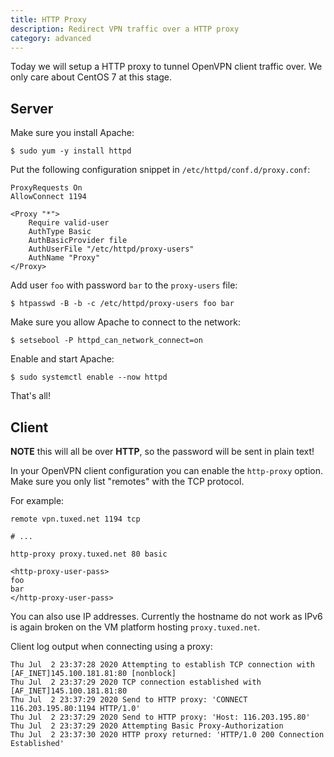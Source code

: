 ```yaml
---
title: HTTP Proxy
description: Redirect VPN traffic over a HTTP proxy
category: advanced
---
```


Today we will setup a HTTP proxy to tunnel OpenVPN client traffic over. We only
care about CentOS 7 at this stage.

## Server

Make sure you install Apache:

    $ sudo yum -y install httpd

Put the following configuration snippet in `/etc/httpd/conf.d/proxy.conf`:

    ProxyRequests On
    AllowConnect 1194

    <Proxy "*">
        Require valid-user
        AuthType Basic
        AuthBasicProvider file
        AuthUserFile "/etc/httpd/proxy-users"
        AuthName "Proxy"
    </Proxy>

Add user `foo` with password `bar` to the `proxy-users` file:

    $ htpasswd -B -b -c /etc/httpd/proxy-users foo bar

Make sure you allow Apache to connect to the network:

    $ setsebool -P httpd_can_network_connect=on

Enable and start Apache:

    $ sudo systemctl enable --now httpd

That's all!

## Client

**NOTE** this will all be over **HTTP**, so the password will be sent in 
plain text!

In your OpenVPN client configuration you can enable the `http-proxy` option. 
Make sure you only list "remotes" with the TCP protocol.

For example:

    remote vpn.tuxed.net 1194 tcp

    # ...

    http-proxy proxy.tuxed.net 80 basic

    <http-proxy-user-pass>
    foo
    bar
    </http-proxy-user-pass>

You can also use IP addresses. Currently the hostname do not work as IPv6 is 
again broken on the VM platform hosting `proxy.tuxed.net`.

Client log output when connecting using a proxy:

    Thu Jul  2 23:37:28 2020 Attempting to establish TCP connection with [AF_INET]145.100.181.81:80 [nonblock]
    Thu Jul  2 23:37:29 2020 TCP connection established with [AF_INET]145.100.181.81:80
    Thu Jul  2 23:37:29 2020 Send to HTTP proxy: 'CONNECT 116.203.195.80:1194 HTTP/1.0'
    Thu Jul  2 23:37:29 2020 Send to HTTP proxy: 'Host: 116.203.195.80'
    Thu Jul  2 23:37:29 2020 Attempting Basic Proxy-Authorization
    Thu Jul  2 23:37:30 2020 HTTP proxy returned: 'HTTP/1.0 200 Connection Established'
